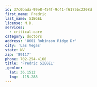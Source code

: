 ```yaml
---
id: 37c0bada-99e8-454f-9c41-f6175bc2208d
first_name: Fredric
last_name: SIEGEL
license: M.D.
services:
  - critical-care
category: doctors
address: '8601 Robinson Ridge Dr'
city: 'Las Vegas'
state: NV
zip: '89117'
phone: 702-254-4168
title: 'Fredric SIEGEL'
_geoloc:
  lat: 36.1512
  lng: -115.288
---
```

